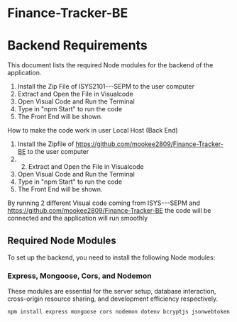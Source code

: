 # Finance-Tracker-BE
# Backend Requirements

This document lists the required Node modules for the backend of the application.

1. Install the Zip File of ISYS2101---SEPM to the user computer
2. Extract and Open the File in Visualcode
3. Open Visual Code and Run the Terminal
4. Type in "npm Start" to run the code
5. The Front End will be shown.

How to make the code work in user Local Host (Back End)

1. Install the Zipfile of https://github.com/mookee2809/Finance-Tracker-BE to the user computer
2. 2. Extract and Open the File in Visualcode
3. Open Visual Code and Run the Terminal
4. Type in "npm Start" to run the code
5. The Front End will be shown.

By running 2 different Visual code coming from ISYS---SEPM and https://github.com/mookee2809/Finance-Tracker-BE the code
will be connected and the application will run smoothly

## Required Node Modules

To set up the backend, you need to install the following Node modules:

### Express, Mongoose, Cors, and Nodemon

These modules are essential for the server setup, database interaction, cross-origin resource sharing, and development efficiency respectively.

```bash
npm install express mongoose cors nodemon dotenv bcryptjs jsonwebtoken
